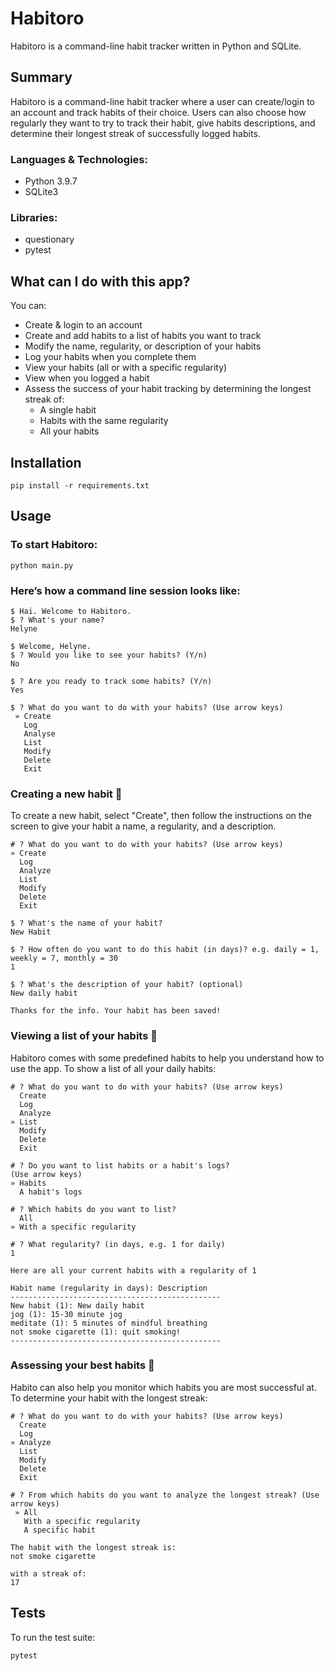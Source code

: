 # Habitoro

Habitoro is a command-line habit tracker written in Python and SQLite.

## Summary

Habitoro is a command-line habit tracker where a user can create/login to an account and
track habits of their choice. Users can also choose how regularly they want to try to track 
their habit, give habits descriptions, and determine their longest streak of successfully 
logged habits.

### Languages & Technologies:

- Python 3.9.7
- SQLite3

### Libraries:

- questionary
- pytest

## What can I do with this app?

You can:

- Create & login to an account
- Create and add habits to a list of habits you want to track
- Modify the name, regularity, or description of your habits
- Log your habits when you complete them
- View your habits (all or with a specific regularity)
- View when you logged a habit
- Assess the success of your habit tracking by determining the longest streak of:
  - A single habit
  - Habits with the same regularity
  - All your habits


## Installation

```shell
pip install -r requirements.txt
```

## Usage

### To start Habitoro:
```shell
python main.py
```


### Here’s how a command line session looks like:
```
$ Hai. Welcome to Habitoro.
$ ? What's your name?
Helyne

$ Welcome, Helyne.
$ ? Would you like to see your habits? (Y/n)
No

$ ? Are you ready to track some habits? (Y/n)
Yes

$ ? What do you want to do with your habits? (Use arrow keys)
 » Create
   Log
   Analyse
   List
   Modify
   Delete
   Exit
```


### Creating a new habit  :seedling:

To create a new habit, select "Create", then follow the instructions on the screen to 
give your habit a name, a regularity, and a description.

```
# ? What do you want to do with your habits? (Use arrow keys)
» Create
  Log
  Analyze
  List
  Modify
  Delete
  Exit
  
$ ? What's the name of your habit?
New Habit

$ ? How often do you want to do this habit (in days)? e.g. daily = 1, weekly = 7, monthly = 30
1

$ ? What's the description of your habit? (optional)
New daily habit

Thanks for the info. Your habit has been saved!
```

### Viewing a list of your habits  :eyes:
Habitoro comes with some predefined habits to help you understand how to use the app. To show a list of 
all your daily habits:
```
# ? What do you want to do with your habits? (Use arrow keys)
  Create
  Log
  Analyze
» List
  Modify
  Delete
  Exit

# ? Do you want to list habits or a habit's logs?
(Use arrow keys)
» Habits
  A habit's logs

# ? Which habits do you want to list?
  All
» With a specific regularity

# ? What regularity? (in days, e.g. 1 for daily)
1

Here are all your current habits with a regularity of 1

Habit name (regularity in days): Description
-----------------------------------------------
New habit (1): New daily habit
jog (1): 15-30 minute jog
meditate (1): 5 minutes of mindful breathing
not smoke cigarette (1): quit smoking!
-----------------------------------------------
```
### Assessing your best habits  :nail_care:
Habito can also help you monitor which habits you are most successful at. To determine your habit with the 
longest streak:
```
# ? What do you want to do with your habits? (Use arrow keys)
  Create
  Log
» Analyze
  List
  Modify
  Delete
  Exit

# ? From which habits do you want to analyze the longest streak? (Use arrow keys)
 » All
   With a specific regularity
   A specific habit

The habit with the longest streak is:
not smoke cigarette

with a streak of:
17
```


## Tests
To run the test suite:
```shell
pytest
```
